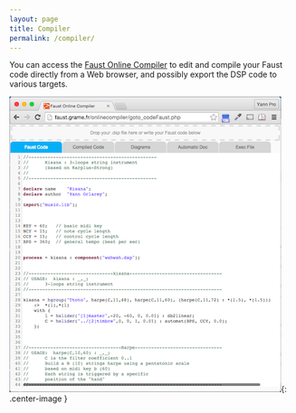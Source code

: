 ```yaml
---
layout: page
title: Compiler
permalink: /compiler/
---
```


You can access the [Faust Online Compiler](/onlinecompiler) to edit and compile your Faust code directly from a Web browser, and possibly export the DSP code to various targets. 

![onlinecompiler](/images/onlinecompiler.png){: .center-image }
